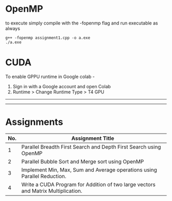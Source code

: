 # OpenMP

to execute simply compile with the -fopenmp flag and run executable as always

```
g++ -fopenmp assignment1.cpp -o a.exe
./a.exe
```

# CUDA

To enable GPPU runtime in Google colab - 

1. Sign in with a Google account and open Colab
2. Runtime > Change Runtime Type > T4 GPU 

---
---
# Assignments


| No. | Assignment Title |
|-----|----------------------------------|
|1    |Parallel Breadth First Search and Depth First Search using OpenMP|
|2    |Parallel Bubble Sort and Merge sort using OpenMP|
|3    |Implement Min, Max, Sum and Average operations using Parallel Reduction.|
|4    |Write a CUDA Program for Addition of two large vectors and Matrix Multiplication.|
